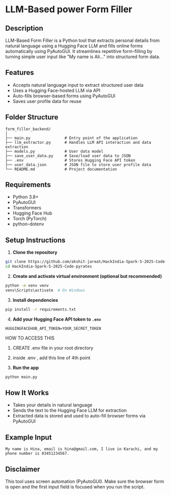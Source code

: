# LLM-Based power Form Filler

## Description
LLM-Based Form Filler is a Python tool that extracts personal details from natural language using a Hugging Face LLM and fills online forms automatically using PyAutoGUI. It streamlines repetitive form-filling by turning simple user input like "My name is Ali..." into structured form data.

## Features
- Accepts natural language input to extract structured user data
- Uses a Hugging Face-hosted LLM via API
- Auto-fills browser-based forms using PyAutoGUI
- Saves user profile data for reuse

## Folder Structure
```
form_filler_backend/
│
├── main.py               # Entry point of the application
├── llm_extractor.py      # Handles LLM API interaction and data extraction
├── models.py             # User data model
├── save_user_data.py     # Save/load user data to JSON
├── .env                  # Stores Hugging Face API token
├── user_data.json        # JSON file to store user profile data
└── README.md             # Project documentation
```

## Requirements
- Python 3.8+
- PyAutoGUI
- Transformers
- Hugging Face Hub
- Torch (PyTorch)
- python-dotenv

## Setup Instructions
1. **Clone the repository**
```bash
git clone https://github.com/akshit-jareat/HackIndia-Spark-5-2025-Code-pyrates.git
cd HackIndia-Spark-5-2025-Code-pyrates
```

2. **Create and activate virtual environment (optional but recommended)**
```bash
python -m venv venv
venv\Scripts\activate  # On Windows
```

3. **Install dependencies**
```bash
pip install -r requirements.txt
```

4. **Add your Hugging Face API token to `.env`**
```
HUGGINGFACEHUB_API_TOKEN=YOUR_SECRET_TOKEN
```
HOW TO ACCESS THIS 
  1. CREATE .env file in your root directory
  2. inside .env , add this line of 4th point 

5. **Run the app**
```bash
python main.py
```

## How It Works
- Takes your details in natural language
- Sends the text to the Hugging Face LLM for extraction
- Extracted data is stored and used to auto-fill browser forms via PyAutoGUI

## Example Input
```
My name is Hina, email is hina@gmail.com, I live in Karachi, and my phone number is 03451234567.
```

## Disclaimer
This tool uses screen automation (PyAutoGUI). Make sure the browser form is open and the first input field is focused when you run the script.



